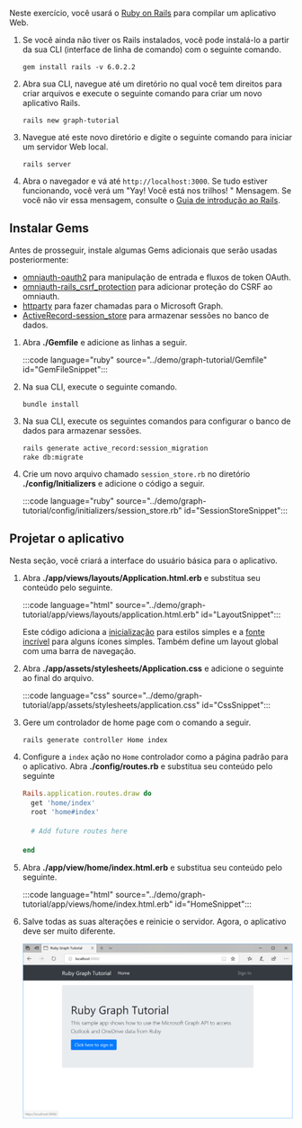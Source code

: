 <!-- markdownlint-disable MD002 MD041 -->

Neste exercício, você usará o [Ruby on Rails](https://rubyonrails.org/) para compilar um aplicativo Web.

1. Se você ainda não tiver os Rails instalados, você pode instalá-lo a partir da sua CLI (interface de linha de comando) com o seguinte comando.

    ```Shell
    gem install rails -v 6.0.2.2
    ```

1. Abra sua CLI, navegue até um diretório no qual você tem direitos para criar arquivos e execute o seguinte comando para criar um novo aplicativo Rails.

    ```Shell
    rails new graph-tutorial
    ```

1. Navegue até este novo diretório e digite o seguinte comando para iniciar um servidor Web local.

    ```Shell
    rails server
    ```

1. Abra o navegador e vá até `http://localhost:3000`. Se tudo estiver funcionando, você verá um "Yay! Você está nos trilhos! " Mensagem. Se você não vir essa mensagem, consulte o [Guia de introdução ao Rails](http://guides.rubyonrails.org/).

## <a name="install-gems"></a>Instalar Gems

Antes de prosseguir, instale algumas Gems adicionais que serão usadas posteriormente:

- [omniauth-oauth2](https://github.com/omniauth/omniauth-oauth2) para manipulação de entrada e fluxos de token OAuth.
- [omniauth-rails_csrf_protection](https://github.com/cookpad/omniauth-rails_csrf_protection) para adicionar proteção do CSRF ao omniauth.
- [httparty](https://github.com/jnunemaker/httparty) para fazer chamadas para o Microsoft Graph.
- [ActiveRecord-session_store](https://github.com/rails/activerecord-session_store) para armazenar sessões no banco de dados.

1. Abra **./Gemfile** e adicione as linhas a seguir.

    :::code language="ruby" source="../demo/graph-tutorial/Gemfile" id="GemFileSnippet":::

1. Na sua CLI, execute o seguinte comando.

    ```Shell
    bundle install
    ```

1. Na sua CLI, execute os seguintes comandos para configurar o banco de dados para armazenar sessões.

    ```Shell
    rails generate active_record:session_migration
    rake db:migrate
    ```

1. Crie um novo arquivo chamado `session_store.rb` no diretório **./config/Initializers** e adicione o código a seguir.

    :::code language="ruby" source="../demo/graph-tutorial/config/initializers/session_store.rb" id="SessionStoreSnippet":::

## <a name="design-the-app"></a>Projetar o aplicativo

Nesta seção, você criará a interface do usuário básica para o aplicativo.

1. Abra **./app/views/layouts/Application.html.erb** e substitua seu conteúdo pelo seguinte.

    :::code language="html" source="../demo/graph-tutorial/app/views/layouts/application.html.erb" id="LayoutSnippet":::

    Este código adiciona a [inicialização](http://getbootstrap.com/) para estilos simples e a [fonte incrível](https://fontawesome.com/) para alguns ícones simples. Também define um layout global com uma barra de navegação.

1. Abra **./app/assets/stylesheets/Application.css** e adicione o seguinte ao final do arquivo.

    :::code language="css" source="../demo/graph-tutorial/app/assets/stylesheets/application.css" id="CssSnippet":::

1. Gere um controlador de home page com o comando a seguir.

    ```Shell
    rails generate controller Home index
    ```

1. Configure a `index` ação no `Home` controlador como a página padrão para o aplicativo. Abra **./config/routes.rb** e substitua seu conteúdo pelo seguinte

    ```ruby
    Rails.application.routes.draw do
      get 'home/index'
      root 'home#index'

      # Add future routes here

    end
    ```

1. Abra **./app/view/home/index.html.erb** e substitua seu conteúdo pelo seguinte.

    :::code language="html" source="../demo/graph-tutorial/app/views/home/index.html.erb" id="HomeSnippet":::

1. Salve todas as suas alterações e reinicie o servidor. Agora, o aplicativo deve ser muito diferente.

    ![Uma captura de tela da página inicial reprojetada](./images/create-app-01.png)
